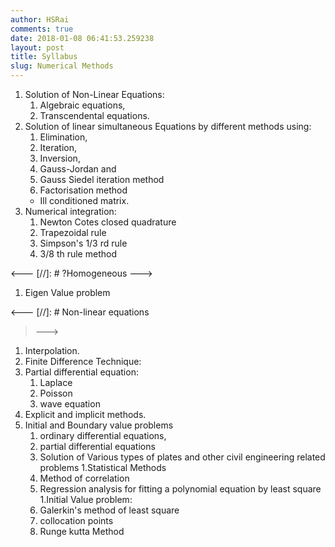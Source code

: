 ```yaml
---
author: HSRai
comments: true
date: 2018-01-08 06:41:53.259238
layout: post
title: Syllabus
slug: Numerical Methods
---
```


1. Solution of Non-Linear Equations:
   1. Algebraic equations,
   1. Transcendental equations.
1. Solution of linear simultaneous Equations by different methods using:
   1. Elimination,
   2. Iteration,
   3. Inversion,
   4. Gauss-Jordan and
   5. Gauss Siedel iteration method
   6. Factorisation method
   - Ill conditioned matrix.
1. Numerical integration:
   1. Newton Cotes closed quadrature
   1. Trapezoidal rule
   1. Simpson's 1/3 rd rule
   1. 3/8 th rule method

<--- [//]: #  ?Homogeneous
--->
1. Eigen Value problem

<--- [//]: #  Non-linear equations
>--->

1. Interpolation.
1. Finite Difference Technique:
1. Partial differential equation:
   1. Laplace
   1. Poisson
   1. wave equation
1. Explicit and implicit methods.
1. Initial and Boundary value problems
   1. ordinary differential equations,
   1. partial differential equations
   1. Solution of Various types of plates and other civil
      engineering related problems
1.Statistical Methods
   1. Method of correlation
   1. Regression analysis for fitting a polynomial equation by least square
1.Initial Value problem:
   1. Galerkin's method of least square
   1. collocation points
   1. Runge kutta Method
